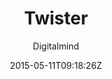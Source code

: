 ---
title: "Twister"
github: https://github.com/DigitalMindCH/twister
demo: http://digitalmind.ch/themes/twister-jekyll-theme/demo/
author: Digitalmind

ssg:
  - Jekyll
cms:
  - No Cms
date: 2015-05-11T09:18:26Z
github_branch: master
description: "a free multimedia jekyll theme"
stale: true
---